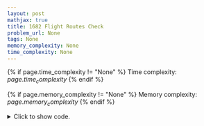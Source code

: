 ```yaml
---
layout: post
mathjax: true
title: 1682 Flight Routes Check
problem_url: None
tags: None
memory_complexity: None
time_complexity: None
---
```




{% if page.time_complexity != "None" %}
Time complexity: ${{ page.time_complexity }}$
{% endif %}

{% if page.memory_complexity != "None" %}
Memory complexity: ${{ page.memory_complexity }}$
{% endif %}

<details>
<summary>
<p style="display:inline">Click to show code.</p>
</summary>
```cpp
{% raw %}
using namespace std;
using vi = vector<int>;
const int NMAX = 1e5 + 11;
int n, m, x, y, visited[NMAX];
vi g[NMAX], gi[NMAX];
void dfs(int u, const vi gr[], int vval)
{
    visited[u] = vval;
    for (auto v : gr[u])
        if (visited[v] != vval)
            dfs(v, gr, vval);
}
bool vis_check(int vval, int &ans)
{
    for (int u = 1; u <= n; ++u)
    {
        if (visited[u] != vval)
        {
            ans = u;
            return false;
        }
    }
    return true;
}
bool solve(void)
{
    int vval;
    dfs(1, g, vval = 1), x = 1;
    if (not vis_check(vval, y))
        return false;
    dfs(1, gi, vval = 2), y = 1;
    if (not vis_check(vval, x))
        return false;
    return true;
}
int main(void)
{
    int u, v;
    cin >> n >> m;
    for (int i = 0; i < m; ++i)
    {
        cin >> u >> v;
        g[u].push_back(v);
        gi[v].push_back(u);
    }
    if (solve())
        cout << "YES" << endl;
    else
    {
        cout << "NO" << endl;
        cout << x << " " << y;
    }
    return 0;
}

{% endraw %}
```
</details>

